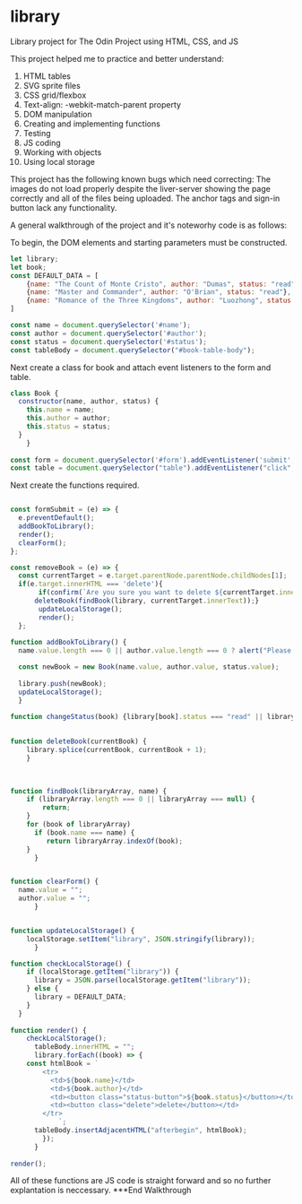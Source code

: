 # library
Library project for The Odin Project using HTML, CSS, and JS




This project helped me to practice and better understand:

1) HTML tables
2) SVG sprite files
3) CSS grid/flexbox
4) Text-align: -webkit-match-parent property
5) DOM manipulation
6) Creating and implementing functions
7) Testing
8) JS coding
9) Working with objects
10) Using local storage


This project has the following known bugs which need correcting:
The images do not load properly despite the liver-server showing the page correctly and all of the files being uploaded. The anchor tags and sign-in button lack any functionality.

A general walkthrough of the project and it's noteworhy code is as follows:

To begin, the DOM elements and starting parameters must be constructed.
```JavaScript
let library;
let book;
const DEFAULT_DATA = [
    {name: "The Count of Monte Cristo", author: "Dumas", status: "read"},
    {name: "Master and Commander", author: "O'Brian", status: "read"},
    {name: "Romance of the Three Kingdoms", author: "Luozhong", status: "not read"},
]

const name = document.querySelector('#name');
const author = document.querySelector('#author');
const status = document.querySelector('#status');
const tableBody = document.querySelector("#book-table-body");
```

Next create a class for book and attach event listeners to the form and table.
```JavaScript
class Book {
  constructor(name, author, status) {
    this.name = name;
    this.author = author;
    this.status = status;
  }
    }
    
const form = document.querySelector('#form').addEventListener('submit', formSubmit);
const table = document.querySelector("table").addEventListener("click", removeBook)
```

Next create the functions required. 
```JavaScript

const formSubmit = (e) => {
  e.preventDefault();
  addBookToLibrary();
  render();
  clearForm();
};

const removeBook = (e) => {
  const currentTarget = e.target.parentNode.parentNode.childNodes[1];
  if(e.target.innerHTML === 'delete'){
       if(confirm(`Are you sure you want to delete ${currentTarget.innerText}`))
      deleteBook(findBook(library, currentTarget.innerText));}
       updateLocalStorage();
       render();
  };
  
function addBookToLibrary() {
  name.value.length === 0 || author.value.length === 0 ? alert("Please fill in all fields 🤗") : console.log('Test spot');

  const newBook = new Book(name.value, author.value, status.value);
      
  library.push(newBook);
  updateLocalStorage();
  }

function changeStatus(book) {library[book].status === "read" || library[book].status === "reading" ? status : "not read"}
      
    
function deleteBook(currentBook) {
    library.splice(currentBook, currentBook + 1);
    }

      
  
function findBook(libraryArray, name) {
    if (libraryArray.length === 0 || libraryArray === null) {
        return;
    }
    for (book of libraryArray)
      if (book.name === name) {
         return libraryArray.indexOf(book);
    }
      }


function clearForm() {
  name.value = "";
  author.value = "";
      }


function updateLocalStorage() {
    localStorage.setItem("library", JSON.stringify(library)); 
      }

function checkLocalStorage() {
    if (localStorage.getItem("library")) {
      library = JSON.parse(localStorage.getItem("library"));
    } else {
      library = DEFAULT_DATA;
    }
  }
      
function render() {
    checkLocalStorage();
      tableBody.innerHTML = "";
      library.forEach((book) => {
    const htmlBook = `
        <tr>
          <td>${book.name}</td>
          <td>${book.author}</td>
          <td><button class="status-button">${book.status}</button></td>
          <td><button class="delete">delete</button></td>
        </tr>
            `;
      tableBody.insertAdjacentHTML("afterbegin", htmlBook);
        });
      }
      
render();

```

All of these functions are JS code is straight forward and so no further explantation is neccessary.
***End Walkthrough
